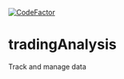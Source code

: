 [![CodeFactor](https://www.codefactor.io/repository/github/teschiopol/tradinganalysis/badge)](https://www.codefactor.io/repository/github/teschiopol/tradinganalysis)

# tradingAnalysis
Track and manage data
